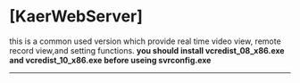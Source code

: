 # [KaerWebServer]


this is a common used version which provide real time video view, remote record view,and setting functions.
**you should install vcredist_08_x86.exe and vcredist_10_x86.exe before useing svrconfig.exe**



----------


